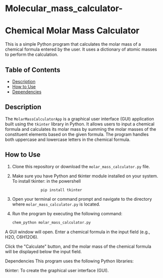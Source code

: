 # Molecular_mass_calculator-

# Chemical Molar Mass Calculator

This is a simple Python program that calculates the molar mass of a chemical formula entered by the user. It uses a dictionary of atomic masses to perform the calculation.

## Table of Contents
- [Description](#description)
- [How to Use](#how-to-use)
- [Dependencies](#dependencies)

## Description
The `MolarMassCalculatorApp` is a graphical user interface (GUI) application built using the `tkinter` library in Python. It allows users to input a chemical formula and calculates its molar mass by summing the molar masses of the constituent elements based on the given formula. The program handles both uppercase and lowercase letters in the chemical formula.

## How to Use
1. Clone this repository or download the `molar_mass_calculator.py` file.

2. Make sure you have Python and tkinter module installed on your system.
        To install tkinter:
           in the powershell
     ```bash
                  pip install tkinter

4. Open your terminal or command prompt and navigate to the directory where `molar_mass_calculator.py` is located.

5. Run the program by executing the following command:
   ```bash
   chem_python molar_mass_calculator.py
A GUI window will open. Enter a chemical formula in the input field (e.g., H2O, C6H12O6).

Click the "Calculate" button, and the molar mass of the chemical formula will be displayed below the input field.

Dependencies
This program uses the following Python libraries:

tkinter: To create the graphical user interface (GUI).
